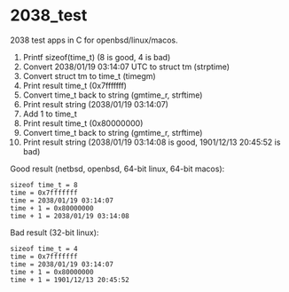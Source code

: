 # 2038_test

2038 test apps in C for openbsd/linux/macos.

1. Printf sizeof(time_t) (8 is good, 4 is bad)
1. Convert 2038/01/19 03:14:07 UTC to struct tm (strptime)
2. Convert struct tm to time_t (timegm)
3. Print result time_t (0x7fffffff)
4. Convert time_t back to string (gmtime_r, strftime)
5. Print result string (2038/01/19 03:14:07)
6. Add 1 to time_t 
7. Print result time_t (0x80000000)
8. Convert time_t back to string (gmtime_r, strftime)
9. Print result string (2038/01/19 03:14:08 is good, 1901/12/13 20:45:52 is bad)

Good result (netbsd, openbsd, 64-bit linux, 64-bit macos):

```
sizeof time_t = 8
time = 0x7fffffff
time = 2038/01/19 03:14:07
time + 1 = 0x80000000
time + 1 = 2038/01/19 03:14:08
```

Bad result (32-bit linux):

```
sizeof time_t = 4
time = 0x7fffffff
time = 2038/01/19 03:14:07
time + 1 = 0x80000000
time + 1 = 1901/12/13 20:45:52
```

